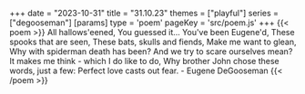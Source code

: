 +++
date = "2023-10-31"
title = "31.10.23"
themes = ["playful"]
series = ["degooseman"]
[params]
  type = 'poem'
  pageKey = 'src/poem.js'
+++
{{< poem >}}
All hallows'eened,
You guessed it...
You've been Eugene'd,
These spooks that are seen,
These bats, skulls and fiends,
Make me want to glean,
Why with spiderman death has been?
And we try to scare ourselves mean?
It makes me think - which I do like to do,
Why brother John chose these words, just a few:
Perfect love casts out fear.
\- Eugene DeGooseman
{{< /poem >}}